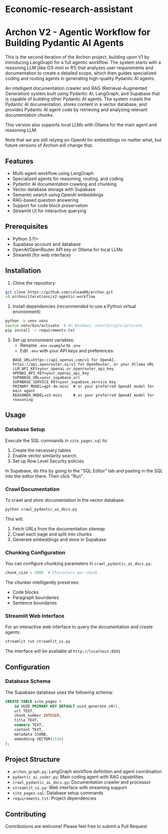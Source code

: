 # Economic-research-assistant
# Archon V2 - Agentic Workflow for Building Pydantic AI Agents

This is the second iteration of the Archon project, building upon V1 by introducing LangGraph for a full agentic workflow. The system starts with a reasoning LLM (like O3-mini or R1) that analyzes user requirements and documentation to create a detailed scope, which then guides specialized coding and routing agents in generating high-quality Pydantic AI agents.

An intelligent documentation crawler and RAG (Retrieval-Augmented Generation) system built using Pydantic AI, LangGraph, and Supabase that is capable of building other Pydantic AI agents. The system crawls the Pydantic AI documentation, stores content in a vector database, and provides Pydantic AI agent code by retrieving and analyzing relevant documentation chunks.

This version also supports local LLMs with Ollama for the main agent and reasoning LLM.

Note that we are still relying on OpenAI for embeddings no matter what, but future versions of Archon will change that.

## Features

- Multi-agent workflow using LangGraph
- Specialized agents for reasoning, routing, and coding
- Pydantic AI documentation crawling and chunking
- Vector database storage with Supabase
- Semantic search using OpenAI embeddings
- RAG-based question answering
- Support for code block preservation
- Streamlit UI for interactive querying

## Prerequisites

- Python 3.11+
- Supabase account and database
- OpenAI/OpenRouter API key or Ollama for local LLMs
- Streamlit (for web interface)

## Installation

1. Clone the repository:
```bash
git clone https://github.com/coleam00/archon.git
cd archon/iterations/v2-agentic-workflow
```

2. Install dependencies (recommended to use a Python virtual environment):
```bash
python -m venv venv
source venv/bin/activate  # On Windows: venv\Scripts\activate
pip install -r requirements.txt
```

3. Set up environment variables:
   - Rename `.env.example` to `.env`
   - Edit `.env` with your API keys and preferences:
   ```env
   BASE_URL=https://api.openai.com/v1 for OpenAI, https://api.openrouter.ai/v1 for OpenRouter, or your Ollama URL
   LLM_API_KEY=your_openai_or_openrouter_api_key
   OPENAI_API_KEY=your_openai_api_key
   SUPABASE_URL=your_supabase_url
   SUPABASE_SERVICE_KEY=your_supabase_service_key
   PRIMARY_MODEL=gpt-4o-mini  # or your preferred OpenAI model for main agent
   REASONER_MODEL=o3-mini     # or your preferred OpenAI model for reasoning
   ```

## Usage

### Database Setup

Execute the SQL commands in `site_pages.sql` to:
1. Create the necessary tables
2. Enable vector similarity search
3. Set up Row Level Security policies

In Supabase, do this by going to the "SQL Editor" tab and pasting in the SQL into the editor there. Then click "Run".

### Crawl Documentation

To crawl and store documentation in the vector database:

```bash
python crawl_pydantic_ai_docs.py
```

This will:
1. Fetch URLs from the documentation sitemap
2. Crawl each page and split into chunks
3. Generate embeddings and store in Supabase

### Chunking Configuration

You can configure chunking parameters in `crawl_pydantic_ai_docs.py`:
```python
chunk_size = 5000  # Characters per chunk
```

The chunker intelligently preserves:
- Code blocks
- Paragraph boundaries
- Sentence boundaries

### Streamlit Web Interface

For an interactive web interface to query the documentation and create agents:

```bash
streamlit run streamlit_ui.py
```

The interface will be available at `http://localhost:8501`

## Configuration

### Database Schema

The Supabase database uses the following schema:
```sql
CREATE TABLE site_pages (
    id UUID PRIMARY KEY DEFAULT uuid_generate_v4(),
    url TEXT,
    chunk_number INTEGER,
    title TEXT,
    summary TEXT,
    content TEXT,
    metadata JSONB,
    embedding VECTOR(1536)
);
```

## Project Structure

- `archon_graph.py`: LangGraph workflow definition and agent coordination
- `pydantic_ai_coder.py`: Main coding agent with RAG capabilities
- `crawl_pydantic_ai_docs.py`: Documentation crawler and processor
- `streamlit_ui.py`: Web interface with streaming support
- `site_pages.sql`: Database setup commands
- `requirements.txt`: Project dependencies

## Contributing

Contributions are welcome! Please feel free to submit a Pull Request.
